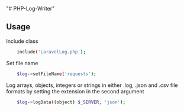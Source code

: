"# PHP-Log-Writer" 

## Usage

Include class 
```sh
    include('LaravelLog.php');
```

Set  file name
```sh
    $log->setFileName('requests');
```

Log arrays, objects, integers or strings in either .log, .json and .csv file formats by setting the extension in the second argument 
```sh
    $log->logData((object) $_SERVER, 'json');
```







